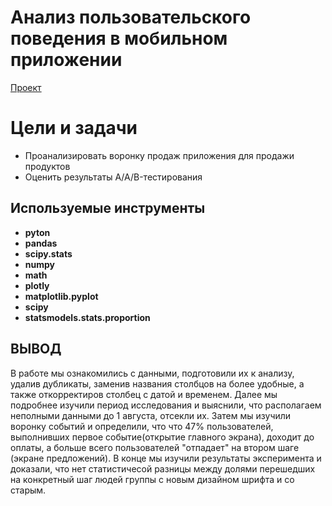 # Анализ пользовательского поведения в мобильном приложении
[Проект](https://github.com/Dlizai/Portfolio/blob/main/%D0%90%D0%BD%D0%B0%D0%BB%D0%B8%D0%B7%20%D0%BF%D0%BE%D0%BB%D1%8C%D0%B7%D0%BE%D0%B2%D0%B0%D1%82%D0%B5%D0%BB%D1%8C%D1%81%D0%BA%D0%BE%D0%B3%D0%BE%20%D0%BF%D0%BE%D0%B2%D0%B5%D0%B4%D0%B5%D0%BD%D0%B8%D1%8F%20%D0%B2%20%D0%BC%D0%BE%D0%B1%D0%B8%D0%BB%D1%8C%D0%BD%D0%BE%D0%BC%20%D0%BF%D1%80%D0%B8%D0%BB%D0%BE%D0%B6%D0%B5%D0%BD%D0%B8%D0%B8/%D0%90%D0%BD%D0%B0%D0%BB%D0%B8%D0%B7%20%D0%BF%D0%BE%D0%BB%D1%8C%D0%B7%D0%BE%D0%B2%D0%B0%D1%82%D0%B5%D0%BB%D1%8C%D1%81%D0%BA%D0%BE%D0%B3%D0%BE%20%D0%BF%D0%BE%D0%B2%D0%B5%D0%B4%D0%B5%D0%BD%D0%B8%D1%8F%20%D0%B2%20%D0%BC%D0%BE%D0%B1%D0%B8%D0%BB%D1%8C%D0%BD%D0%BE%D0%BC%20%D0%BF%D1%80%D0%B8%D0%BB%D0%BE%D0%B6%D0%B5%D0%BD%D0%B8%D0%B8.ipynb)

# Цели и задачи
- Проанализировать воронку продаж приложения для продажи продуктов
- Оценить результаты A/A/B-тестирования


## Используемые инструменты
- **pyton**
- **pandas**
- **scipy.stats**
- **numpy**
- **math**
- **plotly**
- **matplotlib.pyplot**
- **scipy**
- **statsmodels.stats.proportion**


## ВЫВОД
В работе мы ознакомились с данными, подготовили их к анализу, удалив дубликаты, заменив названия столбцов на более удобные, а также откорректиров столбец с датой и временем. Далее мы подробнее изучили период исследования и выяснили, что располагаем неполными данными до 1 августа, отсекли их. Затем мы изучили воронку событий и определили, что что 47% пользователей, выполнивших первое событие(открытие главного экрана), доходит до оплаты, а больше всего пользователей "отпадает" на втором шаге (экране предложений). В конце мы изучили результаты эксперимента и доказали, что нет статистичесой разницы между долями перешедших на конкретный шаг людей группы с новым дизайном шрифта и со старым.
